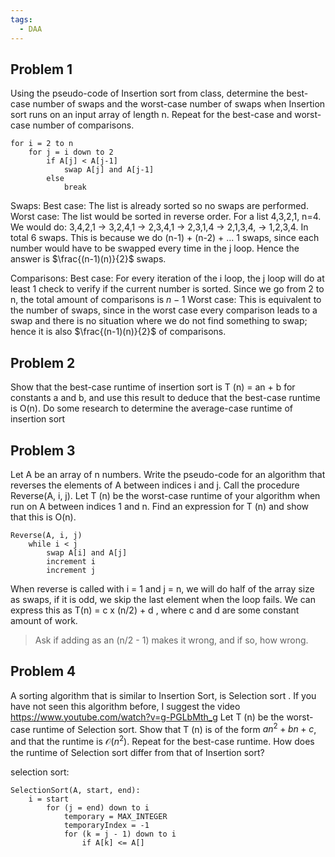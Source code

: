 ```yaml
---
tags:
  - DAA
---
```

## Problem 1

Using the pseudo-code of Insertion sort from class, determine the best-case number of swaps and the worst-case number of swaps when Insertion sort runs on an input array of length n. Repeat for the best-case and worst-case number of comparisons.

```
for i = 2 to n
	for j = i down to 2
		if A[j] < A[j-1]
			swap A[j] and A[j-1]
		else
			break
```

Swaps:
	Best case: The list is already sorted so no swaps are performed.
	Worst case: The list would be sorted in reverse order. For a list 4,3,2,1, n=4. We would do: 3,4,2,1 -> 3,2,4,1 -> 2,3,4,1 -> 2,3,1,4 -> 2,1,3,4, -> 1,2,3,4. In total 6 swaps. This is because we do (n-1) + (n-2) + ... 1 swaps, since each number would have to be swapped every time in the j loop. Hence the answer is $\frac{(n-1)(n)}{2}$ swaps.

Comparisons:
	Best case: For every iteration of the i loop, the j loop will do at least 1 check to verify if the current number is sorted. Since we go from 2 to n, the total amount of comparisons is $n-1$ 
	Worst case: This is equivalent to the number of swaps, since in the worst case every comparison leads to a swap and there is no situation where we do not find something to swap; hence it is also $\frac{(n-1)(n)}{2}$ of comparisons.

## Problem 2

Show that the best-case runtime of insertion sort is T (n) = an + b for constants a and b, and use this result to deduce that the best-case runtime is O(n). Do some research to determine the average-case runtime of insertion sort

## Problem 3

Let A be an array of n numbers. Write the pseudo-code for an algorithm that reverses the elements of A between indices i and j. Call the procedure Reverse(A, i, j). Let T (n) be the worst-case runtime of your algorithm when run on A between indices 1 and n. Find an expression for T (n) and show that this is O(n).

```
Reverse(A, i, j)
	while i < j 
		swap A[i] and A[j]
		increment i
		increment j
```

When reverse is called with i = 1 and j = n, we will do half of the array size as swaps, if it is odd, we skip the last element when the loop fails. 
We can express this as T(n) =  c x (n/2) + d , where c and d are some constant amount of work.

> Ask if adding as an (n/2 - 1) makes it wrong, and if so, how wrong.

## Problem 4

A sorting algorithm that is similar to Insertion Sort, is Selection sort . If you have not seen this algorithm before, I suggest the video https://www.youtube.com/watch?v=g-PGLbMth_g 
Let T (n) be the worst-case runtime of Selection sort. Show that T (n) is of the form $an^{2} + bn + c$, and that the runtime is $\mathcal{O}(n^{2})$. Repeat for the best-case runtime. How does the runtime of Selection sort differ from that of Insertion sort?

selection sort:

```
SelectionSort(A, start, end):
	i = start
		for (j = end) down to i
			temporary = MAX_INTEGER
			temporaryIndex = -1 
			for (k = j - 1) down to i
				if A[k] <= A[]
```

